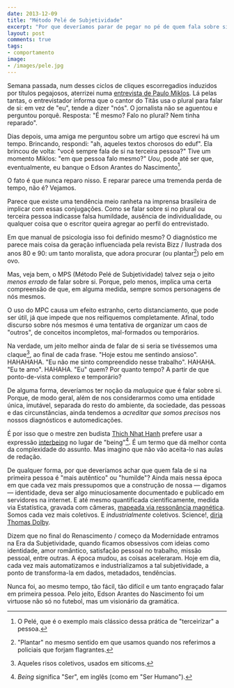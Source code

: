 ```yaml
---
date: 2013-12-09
title: "Método Pelé de Subjetividade"
excerpt: "Por que deveríamos parar de pegar no pé de quem fala sobre si na terceira pessoa"
layout: post
comments: true
tags:
- comportamento
image:
- /images/pele.jpg
---
```


Semana passada, num desses ciclos de cliques escorregadios induzidos por títulos pegajosos, aterrizei numa [entrevista de Paulo Miklos](http://revistatrip.uol.com.br/revista/227/paginas-negras/paulo-miklos.html). Lá pelas tantas, o entrevistador informa que o cantor do Titãs usa o plural para falar de si: em vez de "eu", tende a dizer "nós". O jornalista não se aguentou e perguntou porquê. Resposta: "É mesmo? Falo no plural? Nem tinha reparado".

Dias depois, uma amiga me perguntou sobre um artigo que escrevi há um tempo. Brincando, respondi: "ah, aqueles textos chorosos do eduf". Ela brincou de volta: "você sempre fala de si na terceira pessoa?" Tive um momento Miklos: "em que pessoa falo mesmo?" *Uou*, pode até ser que, eventualmente, eu banque o Edson Arantes do Nascimento[^1].

O fato é que nunca reparo nisso. E reparar parece uma tremenda perda de tempo, não é? Vejamos.

Parece que existe uma tendência meio ranheta na imprensa brasileira de implicar com essas conjugações. Como se falar sobre si no plural ou terceira pessoa indicasse falsa humildade, ausência de individualidade, ou qualquer coisa que o escritor queira agregar ao perfil do entrevistado.

Em que manual de psicologia isso foi definido mesmo? O diagnóstico me parece mais coisa da geração influenciada pela revista Bizz / Ilustrada dos anos 80 e 90: um tanto moralista, que adora procurar (ou plantar[^2]) pelo em ovo.

Mas, veja bem, o MPS (Método Pelé de Subjetividade) talvez seja o jeito *menos errado* de falar sobre si. Porque, pelo menos, implica uma certa compreensão de que, em alguma medida, sempre somos personagens de nós mesmos.

O uso do MPC causa um efeito estranho, certo distanciamento, que pode ser útil, já que impede que nos reifiquemos completamente. Afinal, todo discurso sobre nós mesmos é uma tentativa de organizar um caos de "outros", de conceitos incompletos, mal-formados ou temporários.

Na verdade, um jeito melhor ainda de falar de si seria se tivéssemos uma claque[^3], ao final de cada frase. "Hoje estou me sentindo ansioso". HAHAHAHA. "Eu não me sinto compreendido nesse trabalho". HAHAHA. "Eu te amo". HAHAHA. "Eu" quem? Por quanto tempo? A partir de que ponto-de-vista complexo e temporário?

De alguma forma, deveríamos ter noção da *maluquice* que é falar sobre si. Porque, de modo geral, além de nos considerarmos como uma entidade única, imutável, separada do resto do ambiente, da sociedade, das pessoas e das circunstâncias, ainda tendemos a *acreditar que somos precisos* nos nossos diagnósticos e automedicações.

É por isso que o mestre zen budista [Thich Nhat Hanh](https://en.wikipedia.org/wiki/Thich_Nhat_Hanh) prefere usar a expressão [interbeing](https://www.youtube.com/watch?v=azOZ8d0UvVs) no lugar de "being"[^4]. É um termo que dá melhor conta da complexidade do assunto. Mas imagino que não vão aceita-lo nas aulas de redação.

De qualquer forma, por que deveríamos achar que quem fala de si na primeira pessoa é "mais autêntico" ou "humilde"? Ainda mais nessa época em que cada vez mais pressupomos que a construção de nossa — digamos — identidade, deva ser algo minuciosamente documentado e publicado em servidores na internet. E até mesmo quantificada cientificamente, medida via Estatística, gravada com câmeras, [mapeada via ressonância magnética](http://www.nytimes.com/2013/11/30/books/arnon-grunberg-is-writing-while-connected-to-electrodes.html?_r=1&). Somos cada vez mais coletivos. E *industrialmente* coletivos. Science!, [diria Thomas Dolby](https://www.youtube.com/watch?v=V83JR2IoI8k).

Dizem que no final do Renascimento / começo da Modernidade entramos na Era da Subjetividade, quando ficamos obsessivos com ideias como identidade, amor romântico, satisfação pessoal no trabalho, missão pessoal, entre outras. A época mudou, as coisas aceleraram. Hoje em dia, cada vez mais automatizamos e industrializamos a tal subjetividade, a ponto de transforma-la em dados, metadados, tendências.

Nunca foi, ao mesmo tempo, tão fácil, tão difícil e um tanto engraçado falar em primeira pessoa. Pelo jeito, Edson Arantes do Nascimento foi um virtuose não só no futebol, mas um visionário da gramática.

[^1]: O Pelé, que é o exemplo mais clássico dessa prática de "terceirizar" a pessoa.
[^2]: "Plantar" no mesmo sentido em que usamos quando nos referimos a policiais que forjam flagrantes.
[^3]: Aqueles risos coletivos, usados em siticoms.
[^4]: *Being* significa "Ser", em inglês (como em "Ser Humano").